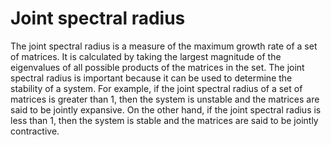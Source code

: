 # Joint spectral radius

The joint spectral radius is a measure of the maximum growth rate of a set of matrices. It is calculated by taking the largest magnitude of the eigenvalues of all possible products of the matrices in the set. The joint spectral radius is important because it can be used to determine the stability of a system. For example, if the joint spectral radius of a set of matrices is greater than 1, then the system is unstable and the matrices are said to be jointly expansive. On the other hand, if the joint spectral radius is less than 1, then the system is stable and the matrices are said to be jointly contractive.
